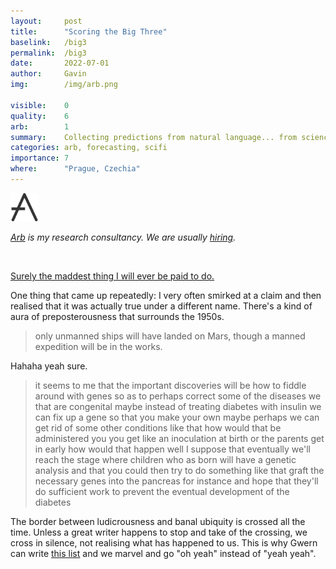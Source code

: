 ```yaml
---
layout:     post
title:      "Scoring the Big Three"
baselink:   /big3
permalink:  /big3
date:       2022-07-01  
author:     Gavin   
img:        /img/arb.png

visible:    0
quality:    6
arb: 		1
summary:    Collecting predictions from natural language... from science fiction!
categories: arb, forecasting, scifi
importance: 7
where:      "Prague, Czechia"
---
```



<img width="9%" src="/img/arb.png" />
<br>

_<a href="{{arb}}">Arb</a> is my research consultancy. We are usually <a href="https://arbresearch.com/jobs">hiring</a>._

<br>

<a href="https://www.cold-takes.com/the-track-record-of-futurists-seems-fine/">Surely the maddest thing I will ever be paid to do.</a>

One thing that came up repeatedly: I very often smirked at a claim and then realised that it was actually true under a different name. There's a kind of aura of preposterousness that surrounds the 1950s.

> only unmanned ships will have landed on Mars, though a manned expedition will be in the works. 

Hahaha yeah sure.

> it seems to me that the important discoveries will be how to fiddle around with genes so as to perhaps correct some of the diseases we that are congenital maybe instead of treating diabetes with insulin we can fix up a gene so that you make your own maybe perhaps we can get rid of some other conditions like that how would that be administered you you get like an inoculation at birth or the parents get in early how would that happen well I suppose that eventually we'll reach the stage where children who as born will have a genetic analysis and that you could then try to do something like that graft the necessary genes into the pancreas for instance and hope that they'll do sufficient work to prevent the eventual development of the diabetes

The border between ludicrousness and banal ubiquity is crossed all the time. Unless a great writer happens to stop and take of the crossing, we cross in silence, not realising what has happened to us. This is why Gwern can write [this list](https://www.gwern.net/Improvements) and we marvel and go "oh yeah" instead of "yeah yeah".

<br><br><br><br>